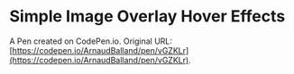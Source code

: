 # Simple Image Overlay Hover Effects

A Pen created on CodePen.io. Original URL: [https://codepen.io/ArnaudBalland/pen/vGZKLr](https://codepen.io/ArnaudBalland/pen/vGZKLr).

